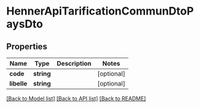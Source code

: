 # HennerApiTarificationCommunDtoPaysDto

## Properties
Name | Type | Description | Notes
------------ | ------------- | ------------- | -------------
**code** | **string** |  | [optional] 
**libelle** | **string** |  | [optional] 

[[Back to Model list]](../README.md#documentation-for-models) [[Back to API list]](../README.md#documentation-for-api-endpoints) [[Back to README]](../README.md)


